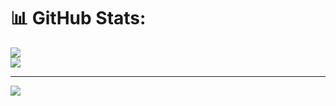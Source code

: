 # 📊 GitHub Stats:
![](https://github-readme-stats.vercel.app/api?username=malus2077&theme=radical&hide_border=false&include_all_commits=false&count_private=false)<br/>
![](https://github-readme-streak-stats.herokuapp.com/?user=malus2077&theme=radical&hide_border=false)<br/>

---
[![](https://visitcount.itsvg.in/api?id=malus2077&icon=0&color=0)](https://visitcount.itsvg.in)
